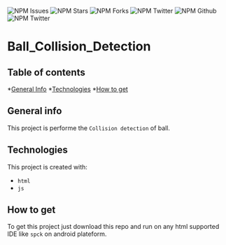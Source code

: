 ![NPM Issues](https://img.shields.io/github/issues/prabhu1122/Ball_Collision_Detection)
![NPM Stars](https://img.shields.io/github/stars/prabhu1122/Ball_Collision_Detection)
![NPM Forks](https://img.shields.io/github/forks/prabhu1122/Ball_Collision_Detection)
![NPM Twitter](https://img.shields.io/twitter/url?url=http%3A%2F%2Ftwitter.com%2FPrabhat84684469)
![NPM Github](https://img.shields.io/github/followers/prabhu1122?color=orange&logo=github&logoColor=black&style=plastic)
![NPM Twitter](https://img.shields.io/twitter/follow/Prabhat84684469?color=yellow&logo=twitter&style=plastic)
# Ball_Collision_Detection
## Table of contents
*[General Info](#general-info)
*[Technologies](#technologies)
*[How to get](#how-to-get)

## General info
This project is performe the `Collision detection` of ball.

## Technologies
This project is created with:
* `html`
* `js`

## How to get
To get this project just download this repo and run on any html supported IDE like `spck` on android plateform.
